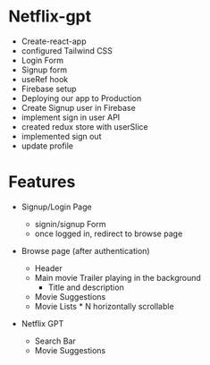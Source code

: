 # Netflix-gpt
 - Create-react-app
 - configured Tailwind CSS
 - Login Form
 - Signup form
 - useRef hook
 - Firebase setup
 - Deploying our app to Production
 - Create Signup user in Firebase
 - implement sign in user API
 - created redux store with userSlice
 - implemented sign out
 - update profile

# Features
 - Signup/Login Page
    - signin/signup Form
    - once logged in, redirect to browse page
 - Browse page (after authentication)
    - Header
    - Main movie Trailer playing in the background
        - Title and description
    - Movie Suggestions
    - Movie Lists * N horizontally scrollable

 - Netflix GPT
    - Search Bar
    - Movie Suggestions
